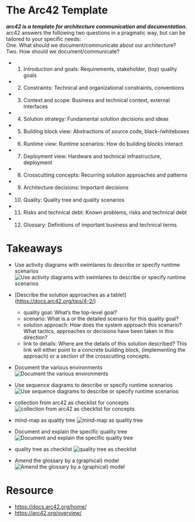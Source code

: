 
# The Arc42 Template
***arc42 is a template for architecture communication and documentation.***   
arc42 answers the following two questions in a pragmatic way, but can be tailored to your specific needs:   
One. What should we document/communicate about our architecture?   
Two. How should we document/communicate?   


- 1. Introduction and goals: Requirements, stakeholder, (top) quality goals  
- 2. Constraints: Technical and organizational constraints, conventions  
- 3. Context and scope: Business and technical context, external interfaces  
- 4. Solution strategy: Fundamental solution decisions and ideas  
- 5. Building block view: Abstractions of source code, black-/whiteboxes  
- 6. Runtime view: Runtime scenarios: How do building blocks interact  
- 7. Deployment view: Hardware and technical infrastructure, deployment  
- 8. Crosscutting concepts: Recurring solution approaches and patterns  
- 9. Architecture decisions: Important decisions  
- 10. Quality: Quality tree and quality scenarios  
- 11. Risks and technical debt: Known problems, risks and technical debt  
- 12. Glossary: Definitions of important business and technical terms  

# Takeaways 

- Use activity diagrams with swimlanes to describe or specify runtime scenarios
![Use activity diagrams with swimlanes to describe or specify runtime scenarios](https://docs.arc42.org/images/06-activity-with-swimlane.png)

- [Describe the solution approaches as a table!] (https://docs.arc42.org/tips/4-2/)
  - quality goal: What’s the top-level goal?
  - scenario: What is a or the detailed scenario for this quality goal?
  - solution approach: How does the system approach this scenario? What tactics, approaches or decisions have been taken in this direction?
  - link to details: Where are the details of this solution described? This link will either point to a concrete building block, (implementing the approach) or a section of the crosscutting concepts.
  
- Document the various environments
![Document the various environments](https://docs.arc42.org/images/07-deployment-overview.png)

- Use sequence diagrams to describe or specify runtime scenarios
![Use sequence diagrams to describe or specify runtime scenarios](http://docs.arc42.org/images/06-short-and-interesting.png)

- collection from arc42 as checklist for concepts
![collection from arc42 as checklist for concepts](http://docs.arc42.org/images/08-Crosscutting-Concepts-Structure.png)

- mind-map as quality tree
![mind-map as quality tree](http://docs.arc42.org/images/10-quality-tree-mindmap-example.png)

- Document and explain the specific quality tree
![Document and explain the specific quality tree](http://docs.arc42.org/images/10-quality-tree-example.png)

- quality tree as checklist
![quality tree as checklist](http://docs.arc42.org/images/01-ISO-25010-EN.png)

- Amend the glossary by a (graphical) model
![Amend the glossary by a (graphical) model](http://docs.arc42.org/images/12-graphical-glossary.png)



# Resource
- https://docs.arc42.org/home/ 
- https://arc42.org/overview/


